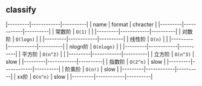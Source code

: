 ##  classify
|---------|------------|----------|
| name    | format     | chracter |
|---------|------------|----------|
| 常数阶  | `O(1)`     |          |
|---------|------------|----------|
| 对数阶  | `O(logn)`  |          |
|---------|------------|----------|
| 线性阶  | `O(n)`     |          |
|---------|------------|----------|
| nlogn阶 | `O(nlogn)` |          |
|---------|------------|----------|
| 平方阶  | `O(n^2)`   |          |
|---------|------------|----------|
| 立方阶  | `O(n^3)`   | slow     |
|---------|------------|----------|
| 指数阶  | `O(2^n)`   | slow     |
|---------|------------|----------|
| 阶乘阶  | `O(n!)`    | slow     |
|---------|------------|----------|
| xx阶    | `O(n^n)`   | slow     |
|---------|------------|----------|
